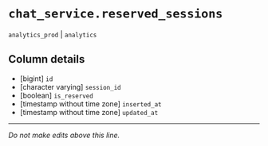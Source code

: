 # `chat_service.reserved_sessions`
`analytics_prod` | `analytics`

## Column details
* [bigint]    `id`
* [character varying] `session_id`
* [boolean]   `is_reserved`
* [timestamp without time zone] `inserted_at`
* [timestamp without time zone] `updated_at`

-------------------------------------------------------------------------------
*Do not make edits above this line.*

